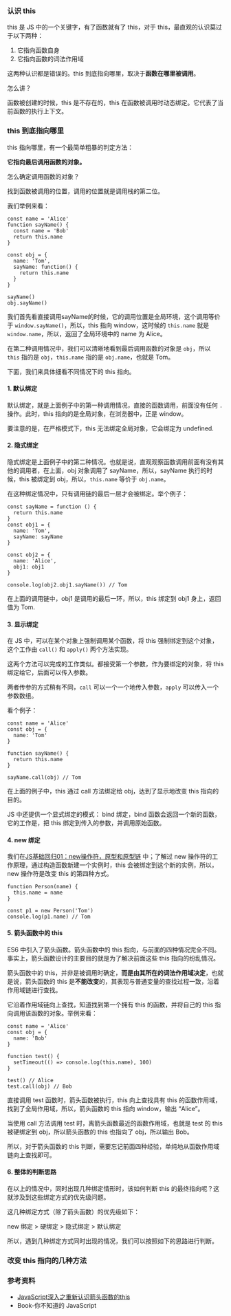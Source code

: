 ### 认识 this

this 是 JS 中的一个关键字，有了函数就有了 this，对于 this，最直观的认识莫过于以下两种：

1. 它指向函数自身
2. 它指向函数的词法作用域

这两种认识都是错误的。this 到底指向哪里，取决于**函数在哪里被调用**。

怎么讲？

函数被创建的时候，this 是不存在的，this 在函数被调用时动态绑定。它代表了当前函数的执行上下文。

### this 到底指向哪里

this 指向哪里，有一个最简单粗暴的判定方法：

**它指向最后调用函数的对象。**

怎么确定调用函数的对象？

找到函数被调用的位置，调用的位置就是调用栈的第二位。

我们举例来看：

``` JS
const name = 'Alice'
function sayName() {
  const name = 'Bob'
  return this.name
}

const obj = {
  name: 'Tom',
  sayName: function() {
    return this.name
  }
}

sayName()
obj.sayName()
```

我们首先看直接调用sayName的时候，它的调用位置是全局环境，这个调用等价于 `window.sayName()`，所以，this 指向 window，这时候的 `this.name` 就是 `window.name`，所以，返回了全局环境中的 name 为 Alice。

在第二种调用情况中，我们可以清晰地看到最后调用函数的对象是 `obj`，所以 `this` 指的是 `obj`，`this.name` 指的是 `obj.name`，也就是 Tom。

下面，我们来具体细看不同情况下的 this 指向。

#### 1. 默认绑定

默认绑定，就是上面例子中的第一种调用情况，直接的函数调用，前面没有任何 `.` 操作。此时，this 指向的是全局对象，在浏览器中，正是 window。

要注意的是，在严格模式下，this 无法绑定全局对象，它会绑定为 undefined.

#### 2. 隐式绑定

隐式绑定是上面例子中的第二种情况。也就是说，直观观察函数调用前面有没有其他的调用者，在上面，obj 对象调用了 sayName，所以，sayName 执行的时候，this 被绑定到 obj，所以，`this.name` 等价于 `obj.name`。

在这种绑定情况中，只有调用链的最后一层才会被绑定。举个例子：

``` JS
const sayName = function () {
  return this.name
}
const obj1 = {
  name: 'Tom',
  sayName: sayName
}

const obj2 = {
  name: 'Alice',
  obj1: obj1
}

console.log(obj2.obj1.sayName()) // Tom
```

在上面的调用链中，obj1 是调用的最后一环，所以，this 绑定到 obj1 身上，返回值为 Tom.

#### 3. 显示绑定

在 JS 中，可以在某个对象上强制调用某个函数，将 this 强制绑定到这个对象，这个工作由 `call()` 和 `apply()` 两个方法实现。

这两个方法可以完成的工作类似。都接受第一个参数，作为要绑定的对象，将 this 绑定给它，后面可以传入参数。

两者传参的方式稍有不同，`call` 可以一个一个地传入参数，`apply` 可以传入一个参数数组。

看个例子：

``` JS
const name = 'Alice'
const obj = {
  name: 'Tom'
}

function sayName() {
  return this.name
}

sayName.call(obj) // Tom
```

在上面的例子中，this 通过 call 方法绑定给 obj，达到了显示地改变 this 指向的目的。

JS 中还提供一个显式绑定的模式： bind 绑定，bind 函数会返回一个新的函数，它的工作是，把 this 绑定到传入的参数，并调用原始函数。

#### 4. new 绑定

我们在[JS基础回归01：new操作符，原型和原型链](JS基础回归01：new操作符，原型和原型链.md) 中；了解过 new 操作符的工作原理，通过构造函数新建一个实例时，this 会被绑定到这个新的实例，所以，new 操作符是改变 this 的第四种方式。

``` JS
function Person(name) {
  this.name = name
}

const p1 = new Person('Tom')
console.log(p1.name) // Tom
```

#### 5. 箭头函数中的 this

ES6 中引入了箭头函数。箭头函数中的 this 指向，与前面的四种情况完全不同。事实上，箭头函数设计的主要目的就是为了解决前面这些 this 指向的纷乱情况。

箭头函数中的 this，并非是被调用时确定，**而是由其所在的词法作用域决定**，也就是说，箭头函数的 this 是**不能改变**的，其表现与普通变量的查找过程一致，沿着作用域链进行查找。

它沿着作用域链向上查找，知道找到第一个拥有 this 的函数，并将自己的 this 指向调用该函数的对象。举例来看：

``` JS
const name = 'Alice'
const obj = {
  name: 'Bob'
}

function test() {
  setTimeout(() => console.log(this.name), 100)
}

test() // Alice
test.call(obj) // Bob
```

直接调用 test 函数时，箭头函数被执行，this 向上查找具有 this 的函数作用域，找到了全局作用域，所以，箭头函数的 this 指向 window，输出 “Alice”。

当使用 call 方法调用 test 时，离箭头函数最近的函数作用域，也就是 test 的 this 被硬绑定到 obj，所以箭头函数的 this 也指向了 obj，所以输出 Bob。

所以，对于箭头函数的 this 判断，需要忘记前面四种经验，单纯地从函数作用域链向上查找即可。

#### 6. 整体的判断思路

在以上的情况中，同时出现几种绑定情形时，该如何判断 this 的最终指向呢？这就涉及到这些绑定方式的优先级问题。

这几种绑定方式（除了箭头函数）的优先级如下：

new 绑定 > 硬绑定 > 隐式绑定 > 默认绑定

所以，遇到几种绑定方式同时出现的情况，我们可以按照如下的思路进行判断。

### 改变 this 指向的几种方法

### 参考资料

- [JavaScript深入之重新认识箭头函数的this](https://muyiy.cn/blog/3/3.2.html)
- Book-你不知道的 JavaScript
